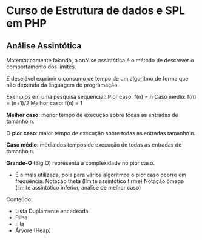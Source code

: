 # Curso de Estrutura de dados e SPL em PHP

## Análise Assintótica

Matematicamente falando, a análise assintótica é o método de descrever o comportamento dos limites.

É desejável exprimir o consumo de tempo de um algoritmo de forma que não dependa da linguagem de programação.

Exemplos em uma pesquisa sequencial:
Pior caso: f(n) = n
Caso médio: f(n) = (n+1)/2
Melhor caso: f(n) = 1

**Melhor caso**: menor tempo de execução sobre todas as entradas de tamanho n.

O **pior caso**: maior tempo de execução sobre todas as entradas tamanho n.

**Caso médio**: média dos tempos de execução de todas as entradas de tamanho n.

**Grande-O** (Big O) representa a complexidade no pior caso.

- É a mais utilizada, pois para vários algoritmos o pior caso ocorre em frequência.
Notação theta (limite assintótico firme)
Notação ômega (limite assintótico inferior, análise de melhor caso)

Conteúdo:
- Lista Duplamente encadeada
- Pilha
- Fila
- Árvore (Heap)